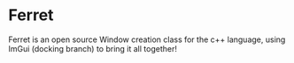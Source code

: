 # Ferret

Ferret is an open source Window creation class for the c++ language, using ImGui (docking branch) to bring it all together!
